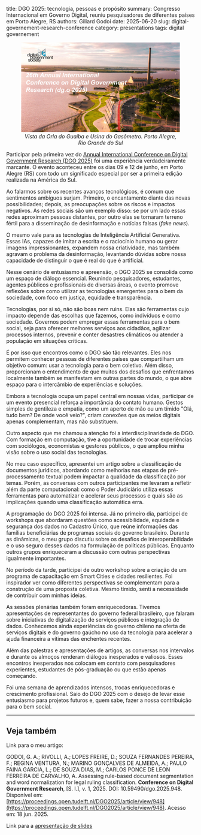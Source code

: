 title: DGO 2025: tecnologia, pessoas e propósito
summary: Congresso Internacional em Governo Digital, reuniu pesquisadores de diferentes países em Porto Alegre, RS
authors: Giliard Godoi
date: 2025-06-20
slug: digital-governement-research-conference
category: presentations
tags: digital governement

<figure id="fig-01">
    <img src="image.png" alt="Imagem de Divulgação." style="max-height: 400px;">
    <figcaption align="center">
        <em>Vista da Orla do Guaíba e Usina do Gasômetro. Porto Alegre, Rio Grande do Sul</em>
    </figcaption>
</figure>

Participar pela primeira vez do [Annual International Conference on Digital Government Research (DGO 2025\)](https://dgsociety.org/dgo-2025/) foi uma experiência verdadeiramente marcante. O evento aconteceu entre os dias 09 e 12 de junho, em Porto Alegre (RS) com todo um significado especial por ser a primeira edição realizada na América do Sul.

Ao falarmos sobre os recentes avanços tecnológicos, é comum que sentimentos ambíguos surjam. Primeiro, o encantamento diante das novas possibilidades; depois, as preocupações sobre os riscos e impactos negativos. As redes sociais são um exemplo disso: se por um lado essas redes aproximam pessoas distantes, por outro elas se tornaram terreno fértil para a disseminação de desinformação e notícias falsas (*fake news*).

O mesmo vale para as tecnologias de Inteligência Artificial Generativa. Essas IAs, capazes de imitar a escrita e o raciocínio humano ou gerar imagens impressionantes, expandem nossa criatividade, mas também agravam o problema da desinformação, levantando dúvidas sobre nossa capacidade de distinguir o que é real do que é artificial.

Nesse cenário de entusiasmo e apreensão, o DGO 2025 se consolida como um espaço de diálogo essencial. Reunindo pesquisadores, estudantes, agentes públicos e profissionais de diversas áreas, o evento promove reflexões sobre como utilizar as tecnologias emergentes para o bem da sociedade, com foco em justiça, equidade e transparência.

Tecnologias, por si só, não são boas nem ruins. Elas são ferramentas cujo impacto depende das escolhas que fazemos, como indivíduos e como sociedade. Governos podem empregar essas ferramentas para o bem social, seja para oferecer melhores serviços aos cidadãos, agilizar processos internos, prevenir e conter desastres climáticos ou atender a população em situações críticas.

É por isso que encontros como o DGO são tão relevantes. Eles nos permitem conhecer pessoas de diferentes países que compartilham um objetivo comum: usar a tecnologia para o bem coletivo. Além disso, proporcionam o entendimento de que muitos dos desafios que enfrentamos localmente também se manifestam em outras partes do mundo, o que abre espaço para o intercâmbio de experiências e soluções.

Embora a tecnologia ocupa um papel central em nossas vidas, participar de um evento presencial reforça a importância do contato humano. Gestos simples de gentileza e empatia, como um aperto de mão ou um tímido "Olá, tudo bem? De onde você veio?", criam conexões que os meios digitais apenas complementam, mas não substituem.

Outro aspecto que me chamou a atenção foi a interdisciplinaridade do DGO. Com formação em computação, tive a oportunidade de trocar experiências com sociólogos, economistas e gestores públicos, o que ampliou minha visão sobre o uso social das tecnologias.

No meu caso específico, apresentei um artigo sobre a classificação de documentos jurídicos, abordando como melhorias nas etapas de pré-processamento textual podem impactar a qualidade da classificação por temas. Porém, as conversas com outros participantes me levaram a refletir além da parte computacional: como o Poder Judiciário utiliza essas ferramentas para automatizar e acelerar seus processos e quais são as implicações quando uma classificação automática erra.

A programação do DGO 2025 foi intensa. Já no primeiro dia, participei de workshops que abordaram questões como acessibilidade, equidade e segurança dos dados no Cadastro Único, que reúne informações das famílias beneficiárias de programas sociais do governo brasileiro. Durante as dinâmicas, o meu grupo discutiu sobre os desafios de interoperabilidade e o uso seguro desses dados na formulação de políticas públicas. Enquanto outros grupos enriqueceram a discussão com outras perspectivas igualmente importantes.

No período da tarde, participei de outro workshop sobre a criação de um programa de capacitação em Smart Cities e cidades resilientes. Foi inspirador ver como diferentes perspectivas se complementam para a construção de uma proposta coletiva. Mesmo tímido, senti a necessidade de contribuir com minhas ideias.

As sessões plenárias também foram enriquecedoras. Tivemos apresentações de representantes do governo federal brasileiro, que falaram sobre iniciativas de digitalização de serviços públicos e integração de dados. Conhecemos ainda experiências do governo chileno na oferta de serviços digitais e do governo gaúcho no uso da tecnologia para acelerar a ajuda financeira a vítimas das enchentes recentes.

Além das palestras e apresentações de artigos, as conversas nos intervalos e durante os almoços renderam diálogos inesperados e valiosos. Esses encontros inesperados nos colocam em contato com pesquisadores experientes, estudantes de pós-graduação ou que estão apenas começando.

Foi uma semana de aprendizados intensos, trocas enriquecedoras e crescimento profissional. Saio do DGO 2025 com o desejo de levar esse entusiasmo para projetos futuros e, quem sabe, fazer a nossa contribuição para o bem social.

---

## Veja também

Link para o meu artigo:

GODOI, G. A.; RIVOLLI, A.; LOPES FREIRE, D.; SOUZA FERNANDES PEREIRA, F.; REGINA VENTURA, N.; MARINO GONÇALVES DE ALMEIDA, A.; PAULO FAINA GARCIA, L.; DE SOUZA DIAS, M.; CARLOS PONCE DE LEON FERREIRA DE CARVALHO, A. Assessing rule-based document segmentation and word normalization for legal ruling classification. **Conference on Digital Government Research**, [S. l.], v. 1, 2025. DOI: 10.59490/dgo.2025.948. Disponível em: [https://proceedings.open.tudelft.nl/DGO2025/article/view/948](https://proceedings.open.tudelft.nl/DGO2025/article/view/948). Acesso em: 18 jun. 2025.


Link para a [apresentação de slides](https://drive.google.com/file/d/1k0cGEVbp7-lRoRDHGeVqFN0sSuJc5Jfq/view?usp=sharing)